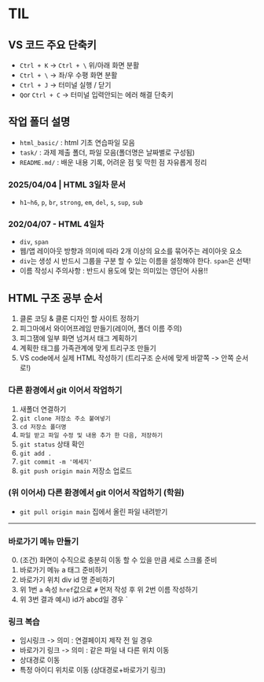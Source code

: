# TIL
##  VS 코드 주요 단축키
* `Ctrl + K` -> `Ctrl + \` 위/아래 화면 분활
* `Ctrl + \` -> 좌/우 수평 화면 분활
* `Ctrl + J` -> 터미널 실행 / 닫기 
* `Q`or `Ctrl + C` -> 터미널 입력안되는 에러 해결 단축키 
## 작업 폴더 설명
* `html_basic/` : html 기초 연습파일 모음
* `task/` : 과제 제출 폴더, 파일 모음(폴더명은 날짜별로 구성됨)
* `README.md/` : 배운 내용 기록, 어려운 점 및 막힌 점 자유롭게 정리
### 2025/04/04 | HTML 3일차 문서
* `h1~h6`, `p`, `br`, `strong`, `em`, `del`, `s`, `sup`, `sub`
### 202/04/07 - HTML 4일차
* `div`, `span`
* 웹/앱 레이아웃 방향과 의미에 따라 2개 이상의 요소를 묶어주는 레이아읏 요소
* `div`는 생성 시 반드시 그룹을 구분 할 수 있는 이름을 설정해야 한다. 
`span`은 선택! 
* 이름 작성시 주의사항 : 반드시 용도에 맞는 의미있는 영단어 사용!!
## HTML 구조 공부 순서
1. 클론 코딩 & 클론 디자인 할 사이트 정하기
2. 피그마에서 와이어프레임 만들기(레이어, 폴더 이름 주의)
3. 피그잼에 일부 화면 넘겨서 태그 계획하기
4. 계획한 태그를 가족관계에 맞게 트리구조 만들기
5. VS code에서 실제 HTML 작성하기 (트리구조 순서에 맞게 바깥쪽 -> 안쪽 순서로!)
### 다른 환경에서 git 이어서 작업하기
1. 새폴더 연결하기
2. `git clone 저장소 주소 붙여넣기`
3. `cd 저장소 폴더명`
4. `파일 받고 파일 수정 및 내용 추가 한 다음, 저장하기`
5. `git status` 상태 확인
6. `git add . `
7. `git commit -m '메세지'`
8. `git push origin main` 저장소 업로드
### (위 이어서) 다른 환경에서 git 이어서 작업하기 (학원)
* `git pull origin main` 집에서 올린 파일 내려받기
-----
### 바로가기 메뉴 만들기
0. (조건) 화면이 수직으로 충분히 이동 할 수 있을 만큼 세로 스크롤 준비
1. 바로가기 메뉴 a 태그 준비하기
2. 바로가기 위치 div id 명 준비하기
3. 위 1번 `a` 속성 `href`값으로 `#` 먼저 작성 후 위 2번 이름 작성하기
4. 위 3번 결과 예시) id가 abcd일 경우 `<a href="#abcd"></a>
### 링크 복습
* 임시링크<a href="#"></a> -> 의미 : 연결페이지 제작 전 일 경우
* 바로가기 링크<a href="#header"></a> -> 의미 : 같은 파일 내 다른 위치 이동
* 상대경로 이동<a href="./basic/index.html"></a> 
* 특정 아이디 위치로 이동 (상대경로+바로가기 링크)<a href="./basic/index.html#main"></a>